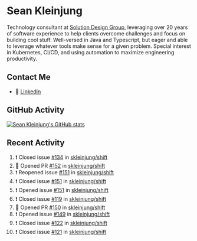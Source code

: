 # Sean Kleinjung

Technology consultant at [Solution Design Group](https://solutiondesign.com/), leveraging over 20 years of software experience to help clients overcome challenges and focus on building cool stuff. Well-versed in Java and Typescript, but eager and able to leverage whatever tools make sense for a given problem. Special interest in Kubernetes, CI/CD, and using automation to maximize engineering productivity.

<!--
**skleinjung/skleinjung** is a ✨ _special_ ✨ repository because its `README.md` (this file) appears on your GitHub profile.

Here are some ideas to get you started:

- 🔭 I’m currently working on ...
- 🌱 I’m currently learning ...
- 👯 I’m looking to collaborate on ...
- 🤔 I’m looking for help with ...
- 💬 Ask me about ...
- 📫 How to reach me: ...
- 😄 Pronouns: ...
- ⚡ Fun fact: ...
-->

## Contact Me

<!-- - 💬 [Personal site](https://phatho-folio.now.sh/) -->
- 🔗 [Linkedin](https://www.linkedin.com/in/sean-kleinjung/)
<!-- - 📧 <a href="mailto:hohuuphat22@gmail.com">Email</a> -->

<!-- - 🤐 <a id="raw-url" href="https://nightly.link/DeKal/dekal-cv-v2/workflows/build/main/huuphatho_cv.zip">Latest Resume (.zip)</a>
- 📄 <a id="raw-url" href="https://raw.githubusercontent.com/DeKal/DeKal/master/cv/phathuuho_cv.pdf">Resume (Manually uploaded)</a> -->

## GitHub Activity

[![Sean Kleinjung's GitHub stats](https://github-readme-stats.vercel.app/api?username=skleinjung&show_icons=true&theme=dark&count_private=true)](https://github.com/skleinjung)

## Recent Activity
<!--START_SECTION:activity-->
1. ❗️ Closed issue [#134](https://github.com/skleinjung/shift/issues/134) in [skleinjung/shift](https://github.com/skleinjung/shift)
2. 💪 Opened PR [#152](https://github.com/skleinjung/shift/pull/152) in [skleinjung/shift](https://github.com/skleinjung/shift)
3. ❗️ Reopened issue [#151](https://github.com/skleinjung/shift/issues/151) in [skleinjung/shift](https://github.com/skleinjung/shift)
4. ❗️ Closed issue [#151](https://github.com/skleinjung/shift/issues/151) in [skleinjung/shift](https://github.com/skleinjung/shift)
5. ❗️ Opened issue [#151](https://github.com/skleinjung/shift/issues/151) in [skleinjung/shift](https://github.com/skleinjung/shift)
6. ❗️ Closed issue [#119](https://github.com/skleinjung/shift/issues/119) in [skleinjung/shift](https://github.com/skleinjung/shift)
7. 💪 Opened PR [#150](https://github.com/skleinjung/shift/pull/150) in [skleinjung/shift](https://github.com/skleinjung/shift)
8. ❗️ Opened issue [#149](https://github.com/skleinjung/shift/issues/149) in [skleinjung/shift](https://github.com/skleinjung/shift)
9. ❗️ Closed issue [#122](https://github.com/skleinjung/shift/issues/122) in [skleinjung/shift](https://github.com/skleinjung/shift)
10. ❗️ Closed issue [#121](https://github.com/skleinjung/shift/issues/121) in [skleinjung/shift](https://github.com/skleinjung/shift)
<!--END_SECTION:activity-->